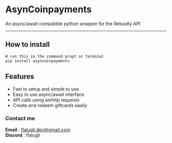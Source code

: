 # AsynCoinpayments  

An async/await compatible python wrapper for the Reloadly API  

---

## How to install  

```
# run this in the command propt or terminal
pip install asyncoinpayments  
```

## Features  
- Fast to setup and simple to use
- Easy to use async/await interface
- API calls using aiohttp requests  
- Create and redeem giftcards easily

### Contact me

**Email** : <flalugli.dev@gmail.com>  
**Discord** : flalugli   